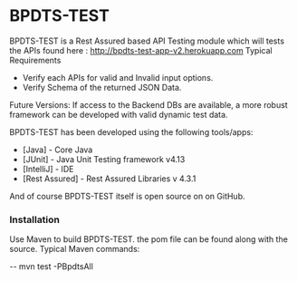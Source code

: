 # BPDTS-TEST

BPDTS-TEST is a Rest Assured based API Testing module which will tests the APIs found here : http://bpdts-test-app-v2.herokuapp.com
Typical Requirements
  - Verify each APIs for valid and Invalid input options.
  - Verify Schema of the returned JSON Data.

Future Versions: If access to the Backend DBs are available, a more robust framework can be developed with valid dynamic test data.

BPDTS-TEST has been developed using the following tools/apps:

* [Java] - Core Java 
* [JUnit] - Java Unit Testing framework v4.13
* [IntelliJ] - IDE
* [Rest Assured] - Rest Assured Libraries v 4.3.1

And of course BPDTS-TEST itself is open source on on GitHub.

### Installation

Use Maven to build BPDTS-TEST.  the pom file can be found along with the source.
Typical Maven commands:

-- mvn test -PBpdtsAll
